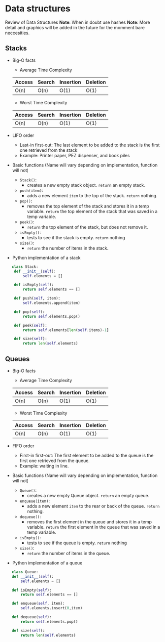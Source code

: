 # Data structures 

Review of Data Structures 
**Note**: When in doubt use hashes
**Note**: More detail and graphics will be added in the future for the momment bare neccesities. 

## Stacks
* Big-O facts 
	* Average Time Complexity 
	
 	 | Access | Search | Insertion | Deletion |
 	 | ------ | ------ | --------- | -------- |
 	 | O(n)   | O(n)   | O(1)	   | O(1)	  |
 
 	* Worst Time Complexity

 	 | Access | Search | Insertion | Deletion | 
 	 | :----- | :----- | :-------- | :------- |  
 	 | O(n)   | O(n)   | O(1)	   | O(1)	  | 
* LIFO order
	* Last-in first-out: The last element to be added to the stack is the first one retrieved from the stack 
	* Example: Printer paper, PEZ dispenser, and book piles
* Basic functions (Name will vary depending on implementation, function will not)
	* `Stack()`: 
		* creates a new empty stack object. `return` an empty stack.
	* `push(item)`:
		* adds a new element `item` to the top of the stack. `return` nothing.
	* `pop()`:
		* removes the top element of the stack and stores it in a temp variable. `return` the top element of the stack that was saved in a temp variable. 
	* `peek()`:
		* `return` the top element of the stack, but does not remove it. 
	* `isEmpty()`:
		* tests to see if the stack is empty. `return` nothing 
	* `size()`:
		* `return` the number of items in the stack. 
* Python implementation of a stack
 
 ```python
 	class Stack:
     def __init__(self):
         self.elements = []

     def isEmpty(self):
         return self.elements == []

     def push(self, item):
         self.elements.append(item)

     def pop(self):
         return self.elements.pop()

     def peek(self):
         return self.elements[len(self.items)-1]

     def size(self):
         return len(self.elements)
 ```

## Queues 
* Big-O facts 
	* Average Time Complexity 
	
 	 | Access | Search | Insertion | Deletion |
 	 | ------ | ------ | --------- | -------- |
 	 | O(n)   | O(n)   | O(1)	   | O(1)	  |
 
 	* Worst Time Complexity

 	 | Access | Search | Insertion | Deletion | 
 	 | :----- | :----- | :-------- | :------- |  
 	 | O(n)   | O(n)   | O(1)	   | O(1)	  | 
* FIFO order
	* First-in first-out: The first element to be added to the queue is the first one retrieved from the queue.
	* Example: waiting in line. 
* Basic functions (Name will vary depending on implementation, function will not)
	* `Queue()`: 
		* creates a new empty Queue object. `return` an empty queue.
	* `enqueue(item)`:
		* adds a new element `item` to the rear or back of the queue. `return` nothing.
	* `dequeue()`:
		* removes the first element in the queue and stores it in a temp variable. `return` the first element in the queue that was saved in a temp variable. 
	* `isEmpty()`:
		* tests to see if the queue is empty. `return` nothing 
	* `size()`:
		* `return` the number of items in the queue. 
* Python implementation of a queue
 
 ```python
 	class Queue:
    def __init__(self):
        self.elements = []

    def isEmpty(self):
        return self.elements == []

    def enqueue(self, item):
        self.elements.insert(0,item)

    def dequeue(self):
        return self.elements.pop()

    def size(self):
        return len(self.elements)
 ```


